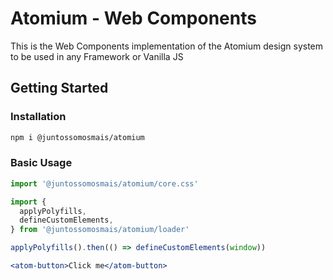 # Atomium - Web Components

This is the Web Components implementation of the Atomium design system to be used in any Framework or Vanilla JS

## Getting Started

### Installation

```bash
npm i @juntossomosmais/atomium
```

### Basic Usage

```jsx
import '@juntossomosmais/atomium/core.css'

import {
  applyPolyfills,
  defineCustomElements,
} from '@juntossomosmais/atomium/loader'

applyPolyfills().then(() => defineCustomElements(window))

<atom-button>Click me</atom-button>
```


